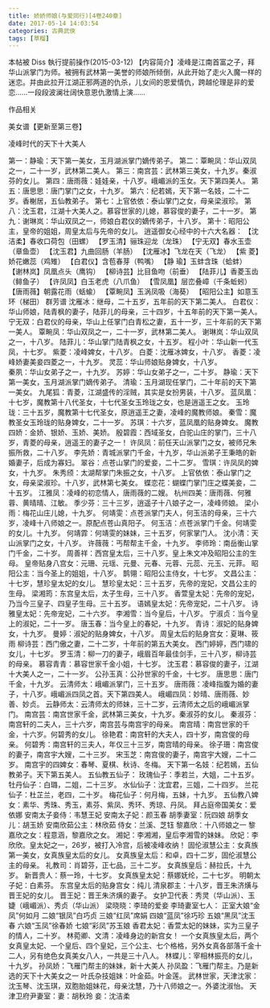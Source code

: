 ```yaml
---
title: 娇娇师娘(与爱同行)[4卷240章]
date: 2017-05-14 14:03:54
categories: 古典武俠
tags: [草榴]
---
```

本帖被 Diss 執行提前操作(2015-03-12)
【内容简介】凌峰是江南首富之子，拜华山派掌门为师。被拥有武林第一美誉的师娘所倾倒，从此开始了走火入魔一样的迷恋。并由此拉开江湖正邪两道的仇杀，儿女间的恩爱情仇，跨越伦理是非的爱恋……一段段波澜壮阔快意恩仇激情上演……


作品相关


美女谱【更新至第三卷】


凌峰时代的天下十大美人


第一：静瑜：天下第一美女，玉月湖派掌门嫡传弟子。
第二：覃畹凤：华山双凤之一，二十一岁，武林第二美人。
第三：南宫芸：武林第三美女，十九岁。秦淑芬的女儿。
第四：唐雨薇：娃娃亲，十八岁。峨嵋派的玉女。天下第四美人。
第五：唐思思：唐门掌门之女，十九岁。
第六：纪若嫣，天下第一名妓，二十二岁。香榭居，五仙教弟子。
第七：上官依依：泰山掌门之女，母亲梁淑珍。
第八：沈玉君，江湖十大美人之。慕容世家的儿媳，慕容俊的妻子，二十一岁。
第九：谢琳岚：华山双凤之一，师娘白君仪的嫡传弟子，十八岁。
第十：昭阳公主，皇帝的姐姐，周皇太后与先帝的女儿。
逍遥御女心经中的十六大名器：
【沈洁柔】春收口荷包（田螺）
【罗玉清】骊珠迎龙（龙珠）
【宁无双】春水玉壶（章鱼壶）
【沈玉君】九曲回肠（羊肠）
【沈雁冰】飞龙在天（飞龙）
【紫  菱】娇花嫩蕊（鸡雉）
【白君仪】含苞春芽（鸭嘴）
【静  瑜】玉蚌含珠（蛤蚌）
【谢林岚】凤凰点头（鹰钩）
【柳诗芸】比目鱼吻（前垂）
【陆菲儿】香菱玉齿（鲱鱼子）
【许凤凤】白玉老虎（八爪鱼）
【雪凤凰】层峦叠嶂（千条蚯蚓）
【唐雨薇】朝露花雨（蛞蝓）
【覃畹凤】玉涡凤吸（海葵）
【昭阳公主】如意玉环（梯田）
群芳谱
沈雁冰：继母，二十五岁，五年前的天下第二美人。
白君仪：华山师娘，陆青枫的妻子，陆菲儿的母亲，三十四岁，十五年前的天下第一美人。
宁无双：白君仪的母亲，华山上任掌门白青松之妻，五十一岁，三十年前的天下第一美人。
覃畹凤：华山双凤之一，二十一岁，武林第二美人。
谢琳岚：华山双凤之一，十八岁。
陆菲儿：华山掌门陆青枫之女，十五岁。
程小叶：华山新一代玉凤，十七岁。
紫菱：凌峰婢女，十八岁。
白菱：沈雁冰婢女，十八岁。
香菱：凌峰娇妻美妾四菱之一，十九岁。
灵蕊：华山师娘贴身婢女，十八岁。   
秦夙：华山女弟子之一，十九岁。
苏婷：华山女弟子之一，二十岁。
静瑜：天下第一美女，玉月湖派掌门嫡传弟子。
清瑜：玉月湖现任掌门，二十年前的天下第一美女。
九尾狐：青菱，江湖盛传的淫贼，其实是女扮男装，十八岁。
蓝凤凰：十七岁，魔教第十八代圣女，十七代圣女玉玲珑之女，也是逍遥王之女。
玉玲珑：三十五岁，魔教第十七代圣女，原逍遥王之妻，凌峰的魔教师娘。
秦雪：魔教圣女玉玲珑的贴身婢女，二十一岁。
苏琪：十六岁，蓝凤凰的贴身婢女。
魔教四娇：金娇、银娇、玉娇、美娇。
殷碧霞：西域圣女，白驼山庄的掌门，三十八岁，青菱的母亲，逍遥王的妻子之一！
许凤凤：前任天山派掌门之女，被师兄朱振所救，二十八岁。
李先娇：青城派掌门千金，十九岁，华山派弟子王秉皓的新婚妻子，后成为寡妇。
翠谷：点苍山掌门的爱妾，二十二岁。
雪琪：许凤凤的婢女，十九岁。
朱秀颀：太湖帮掌门朱振之女，十八岁。
上官依依：泰山掌门之女，母亲梁淑珍。十八岁，武林第七美女。
蝶恋花：蝴蝶门掌门庄之蝶美妾，二十五岁。
江雅凤：凌峰的初恋情人，唐雨薇的二嫂。
杭州四美：唐雨薇、何雅蓉、黄晴晴、江敏。
季少芬：三十三岁，逍遥子十八娘子之一，凌峰师娘。
梁小雨：梅花山庄儿媳，十九岁。
何靖雯：点苍派掌门夫人，何玉洁的母亲，三十六岁，凌峰十八师娘之一。原配点苍山真阳子。
何玉洁：点苍派掌门千金。何靖雯的女儿。十九岁。
何靖霏：何靖雯的妹妹，三十五岁，何家掌门人。
沈小清：天山派掌门之女，十八岁。
许薇薇：丐帮帮主千金，十九岁。
李师玲：南岳衡山掌门千金，二十岁。
周善祥：西宫皇太后，三十八岁。皇上朱文冲及昭阳公主的生母。
皇帝贴身八宫女：元珊、元瑶、元曼、元春、元蓉、元蕊、元玉、元菲。
昭阳公主：当今圣上的姐姐，十八岁。
鹊翎：昭阳公主侍女，十七岁。
文昌公主：十七岁，慧珍皇太妃的女儿。
慧珍皇太妃：三十五岁，先帝的宠妃，文昌公主的生母。
梁湘筠：东宫皇太后，太子生母，三十八岁。
香萱皇太妃：先帝的宠妃，乃当今三皇子、四皇子生母。三十五岁。
语嫣皇太妃：先帝宠妃，二十八岁。
诗雅皇太妃：先帝宠妃，二十六岁。
李湘雪：当今皇后，十八岁。
宁淑贞：当今皇上的淑妃，二十一岁。
唐玉春：当今皇上的春妃，十九岁。
青诗：淑妃的贴身婢女，十九岁。
曼婷：淑妃的贴身婢女，十八岁。
周皇太后的贴身宫女：夏琳、筱雨
柳诗芸：西门傲之妻，二十二岁，十年前的第五大美女。
西门婷婷，西门啸的女儿，十七岁。
罗玉清：柳一刀的妻子，峨眉百年最佳剑手，三十八岁，柳诗芸的母亲。
慕容青青：慕容世家千金小姐，十七岁。
沈玉君：慕容俊的妻子，江湖十大美人之一，二十一岁。
公孙玉真：公孙世家的千金，十七岁。
唐思思：唐门千金，十九岁。
云清师太：峨嵋派掌门，三十五岁。
唐雨薇：凌峰指腹为婚的妻子，十八岁。峨嵋派四凤之首。天下第四美人。
峨嵋四凤：妙晴、唐雨薇、妙善、妙贞。
云静师太：云清师太的师妹，三十二岁，云清师太之后的峨嵋派掌门。
南宫芸：南宫世家千金，武林第三美女，十九岁。秦淑芬的女儿。
秦淑芬：南宫轩的二夫人，三十六岁，南宫芸与南宫宇的母亲。
南宫晴：南宫世家的千金，十六岁。何碧秀的女儿。
徐艳君：南宫轩的大夫人，四十岁，南宫俊的母亲。
何碧秀：南宫轩的三夫人，年仅三十三岁，南宫晴的母亲。
徐子珊：南宫俊的妻子，南宫宇大嫂，二十三岁。
宋玉芝：南宫俊的妻子，南宫宇大嫂，二十二岁。
南宫宇的四婢女：春琴、夏棋、秋诗、冬梅。
天下第一名妓：纪若嫣，五仙教弟子。天下第五美人。
五仙教五仙子：
玫瑰仙子：季若兰，大姐，二十五岁。
牡丹仙子：白璐，二姐，二十三岁。
水仙仙子：沈宜君，三姐，二十四岁。
兰花仙子：杜芷兰，老四，二十岁。
梅花仙子：何月梅，五妹，十九岁。
五仙教八婢女：素华、秀珠、秀玉，素芬、紫凤、秀环、秀琼、丹凤。
拜占庭帝国美女：爱依娜
安南太子妾侍：韦慧王妃
安南太子妃：颜玉春
胡季妻室：阮四娘
胡季女儿：胡玉娇
安南欣茹公主：林欣茹
侍女：兰溪、芝钰
黎嘉欣：十八师娘之一
黎嘉欣之女：程意涵，黎嘉欣之女。
湘妃：李湘湘，皇后李湘雪的妹妹。
欣妃：李欣欣。皇太妃之一，26岁，被打入冷宫，后被凌峰收纳！
固伦淑慧公主：女真族第一美女，女真族皇太后的女儿。
女真族皇太后：和卓，四十二岁，固伦淑慧公主的母亲。
礼教司：肖碧芬，正七品，三十二岁。
女真族皇后：赫拉氏，十九岁。
新晋贵人：蔡一玲，十七岁。
女真族皇太妃：蔡娜妩纶，二十七岁。
明朝太子妃：白素芬。
东宫皇太后的贴身宫女：纯儿
清泉郡主：十八岁，晋王朱济熿与晋王妃的女儿。
晋王妃：晋王朱济熿的妻子。
女护卫代表：秀灵（华山派）、玉婕（峨嵋派）、秀贞（华山派）
梁晓晓：李琦的爱妾
李琦妻室七人：
正室大娘“金凤”何如月
二娘“银凤”白巧贞
三娘“红凤”席娟
四娘“蓝凤”徐巧珍
五娘“黑凤”沈玉春
六娘“玉凤”徐春娇
七娘“彩凤”苏玉娘
香君太妃：香萱太妃的妹妹，实为三皇子的情人，二十岁。
林菀卿、文清：凌峰身边的新宫女！
一个女真族皇太后，两个女真皇太妃、一个皇后、四个皇妃，三个公主、七个格格，另外女真各部落千金十二人，另有绝色女真美女八人，一共是三十八人。
林蝶儿：宰相林振亮的女儿，十九岁。
孙凤娇：飞雁门帮主的妹妹，新十大美人
孙凤盈：飞雁门帮主。乃是新选的天下十大美女之一
叶氏杂技姐妹：叶金茹。叶金莲。
武林世家，天津沈家：沈玉琴、沈玉琪，双胞胎姐妹花，母亲沈慧，乃十八师娘之一。外婆沈淑怡。
天津卫府尹妻室：妻：胡秋玲        妾：沈洁柔